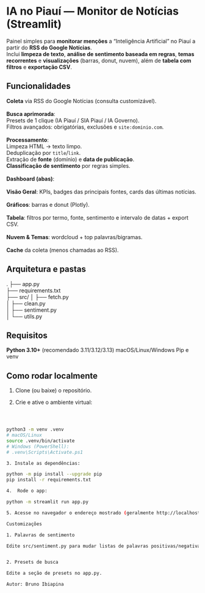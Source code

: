 # IA no Piauí — Monitor de Notícias (Streamlit)

Painel simples para **monitorar menções** a “Inteligência Artificial” no Piauí a partir do **RSS do Google Notícias**.  
Inclui **limpeza de texto**, **análise de sentimento baseada em regras**, **temas recorrentes** e **visualizações** (barras, donut, nuvem), além de **tabela com filtros** e **exportação CSV**.

## Funcionalidades

**Coleta** via RSS do Google Notícias (consulta customizável).<br><br>
**Busca aprimorada**:<br>
Presets de 1 clique (IA Piauí / SIA Piauí / IA Governo).<br>
Filtros avançados: obrigatórias, exclusões e `site:dominio.com`.<br><br>
**Processamento**:<br>
Limpeza HTML → texto limpo.<br>
Deduplicação por `title`/`link`.<br>
Extração de **fonte** (domínio) e **data de publicação**.<br>
**Classificação de sentimento** por regras simples.<br><br>
**Dashboard (abas)**:<br><br>
**Visão Geral**: KPIs, badges das principais fontes, cards das últimas notícias.<br><br>
**Gráficos**: barras e donut (Plotly).<br><br>
**Tabela**: filtros por termo, fonte, sentimento e intervalo de datas + export CSV.<br><br>
**Nuvem & Temas**: wordcloud + top palavras/bigramas.<br><br>
**Cache** da coleta (menos chamadas ao RSS).<br>

## Arquitetura e pastas

.
├── app.py                     
├── requirements.txt           
├── src/
│   ├── fetch.py               
│   ├── clean.py               
│   ├── sentiment.py           
│   └── utils.py               

          

## Requisitos

**Python 3.10+** (recomendado 3.11/3.12/3.13)
macOS/Linux/Windows
Pip e venv

## Como rodar localmente

1. Clone (ou baixe) o repositório.

2. Crie e ative o ambiente virtual: 
```bash



python3 -m venv .venv
# macOS/Linux
source .venv/bin/activate
# Windows (PowerShell):
# .venv\Scripts\Activate.ps1

3. Instale as dependências:

python -m pip install --upgrade pip
pip install -r requirements.txt

4.	Rode o app:

python -m streamlit run app.py

5. Acesse no navegador o endereço mostrado (geralmente http://localhost:8501).

Customizações

1. Palavras de sentimento

Edite src/sentiment.py para mudar listas de palavras positivas/negativas.


2. Presets de busca

Edite a seção de presets no app.py.

Autor: Bruno Ibiapina
